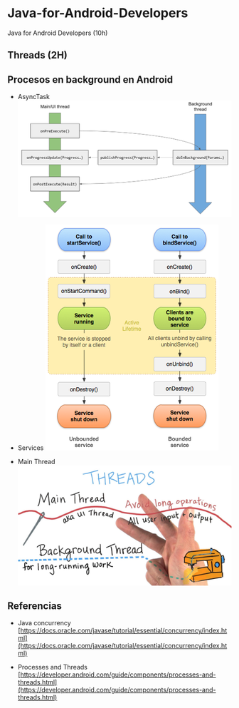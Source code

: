 # Java-for-Android-Developers
Java for Android Developers (10h)
 
## Threads (2H)


## Procesos en background en Android

- AsyncTask
![asynctask](https://github.com/BelatrixTraining/Java-for-Android-Developers/blob/Lesson5/images/asynctask.png)

- Services 
![service](https://github.com/BelatrixTraining/Java-for-Android-Developers/blob/Lesson5/images/service_lifecycle.png)

- Main Thread
![mainthread](https://github.com/BelatrixTraining/Java-for-Android-Developers/blob/Lesson5/images/main_thread_android.jpeg)



## Referencias 

- Java concurrency [https://docs.oracle.com/javase/tutorial/essential/concurrency/index.html](https://docs.oracle.com/javase/tutorial/essential/concurrency/index.html)

- Processes and Threads [https://developer.android.com/guide/components/processes-and-threads.html](https://developer.android.com/guide/components/processes-and-threads.html)

